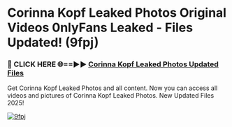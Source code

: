 # Corinna Kopf Leaked Photos Original Videos 0nlyFans Leaked - Files Updated! (9fpj)

<h3>🔴 CLICK HERE 🌐==►► <a href="https://tinyurl.com/2wckxsce" rel="nofollow">Corinna Kopf Leaked Photos Updated Files</a></h3>

Get Corinna Kopf Leaked Photos and all content. Now you can access all videos and pictures of Corinna Kopf Leaked Photos. New Updated Files 2025!

[![9fpj](https://i.imgur.com/AFduVYN.gif)](https://tinyurl.com/2wckxsce)
